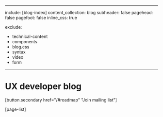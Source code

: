 
---
include: [blog-index]
content_collection: blog
subheader: false
pagehead: false
pagefoot: false
inline_css: true

exclude:
  - technical-content
  - components
  - blog.css
  - syntax
  - video
  - form
---


# UX developer blog

[button.secondary href="/#roadmap" "Join mailing list"]

[page-list]